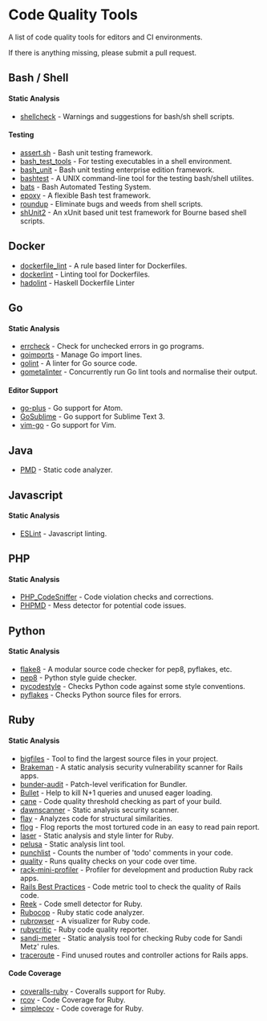 # Code Quality Tools

A list of code quality tools for editors and CI environments.

If there is anything missing, please submit a pull request.

## Bash / Shell

#### Static Analysis

- [shellcheck](https://github.com/koalaman/shellcheck) - Warnings and suggestions for bash/sh shell scripts.

#### Testing

- [assert.sh](https://github.com/lehmannro/assert.sh) - Bash unit testing framework.
- [bash_test_tools](https://thorsteinssonh.github.io/bash_test_tools/) - For testing executables in a shell environment.
- [bash_unit](https://github.com/pgrange/bash_unit) - Bash unit testing enterprise edition framework.
- [bashtest](https://github.com/pahaz/bashtest) - A UNIX command-line tool for the testing bash/shell utilites.
- [bats](https://github.com/sstephenson/bats) - Bash Automated Testing System.
- [epoxy](https://github.com/spbnick/epoxy) - A flexible Bash test framework.
- [roundup](https://github.com/bmizerany/roundup) - Eliminate bugs and weeds from shell scripts.
- [shUnit2](https://github.com/kward/shunit2) - An xUnit based unit test framework for Bourne based shell scripts.

## Docker

- [dockerfile_lint](https://github.com/projectatomic/dockerfile_lint) - A rule based linter for Dockerfiles.
- [dockerlint](https://github.com/RedCoolBeans/dockerlint) - Linting tool for Dockerfiles.
- [hadolint](https://github.com/hadolint/hadolint) - Haskell Dockerfile Linter

## Go

#### Static Analysis

- [errcheck](https://github.com/kisielk/errcheck) - Check for unchecked errors in go programs.
- [goimports](https://godoc.org/golang.org/x/tools/cmd/goimports) - Manage Go import lines.
- [golint](https://github.com/golang/lint) - A linter for Go source code.
- [gometalinter](https://github.com/alecthomas/gometalinter) - Concurrently run Go lint tools and normalise their output.

#### Editor Support

- [go-plus](https://atom.io/packages/go-plus) - Go support for Atom.
- [GoSublime](https://github.com/DisposaBoy/GoSublime) - Go support for Sublime Text 3.
- [vim-go](https://github.com/fatih/vim-go) - Go support for Vim.

## Java

- [PMD](https://pmd.github.io/) - Static code analyzer.

## Javascript

#### Static Analysis

- [ESLint](https://eslint.org/) - Javascript linting.

## PHP

#### Static Analysis

- [PHP_CodeSniffer](https://github.com/squizlabs/PHP_CodeSniffer) - Code violation checks and corrections.
- [PHPMD](https://phpmd.org/) - Mess detector for potential code issues.

## Python

#### Static Analysis

- [flake8](https://pypi.python.org/pypi/flake8) - A modular source code checker for pep8, pyflakes, etc.
- [pep8](https://pypi.python.org/pypi/pep8) - Python style guide checker.
- [pycodestyle](https://pypi.python.org/pypi/pycodestyle) - Checks Python code against some style conventions.
- [pyflakes](https://pypi.python.org/pypi/pyflakes) - Checks Python source files for errors.

## Ruby

#### Static Analysis

- [bigfiles](https://github.com/apiology/bigfiles) - Tool to find the largest source files in your project.
- [Brakeman](https://github.com/presidentbeef/brakeman) - A static analysis security vulnerability scanner for Rails apps.
- [bunder-audit](https://github.com/rubysec/bundler-audit) - Patch-level verification for Bundler.
- [Bullet](https://github.com/flyerhzm/bullet) - Help to kill N+1 queries and unused eager loading.
- [cane](https://github.com/square/cane) - Code quality threshold checking as part of your build.
- [dawnscanner](https://github.com/thesp0nge/dawnscanner) - Static analysis security scanner.
- [flay](https://github.com/seattlerb/flay) - Analyzes code for structural similarities.
- [flog](https://github.com/seattlerb/flog) - Flog reports the most tortured code in an easy to read pain report.
- [laser](https://github.com/michaeledgar/laser) - Static analysis and style linter for Ruby.
- [pelusa](https://github.com/codegram/pelusa) - Static analysis lint tool.
- [punchlist](https://github.com/apiology/punchlist) - Counts the number of 'todo' comments in your code.
- [quality](https://github.com/apiology/quality) - Runs quality checks on your code over time.
- [rack-mini-profiler](https://github.com/MiniProfiler/rack-mini-profiler) - Profiler for development and production Ruby rack apps.
- [Rails Best Practices](https://github.com/flyerhzm/rails_best_practices) - Code metric tool to check the quality of Rails code.
- [Reek](https://github.com/troessner/reek) - Code smell detector for Ruby.
- [Rubocop](https://github.com/bbatsov/rubocop) - Ruby static code analyzer.
- [rubrowser](https://github.com/emad-elsaid/rubrowser) - A visualizer for Ruby code.
- [rubycritic](https://github.com/whitesmith/rubycritic) - Ruby code quality reporter.
- [sandi-meter](https://github.com/makaroni4/sandi_meter) - Static analysis tool for checking Ruby code for Sandi Metz' rules.
- [traceroute](https://github.com/amatsuda/traceroute) - Find unused routes and controller actions for Rails apps.

#### Code Coverage

- [coveralls-ruby](https://github.com/lemurheavy/coveralls-ruby) - Coveralls support for Ruby.
- [rcov](https://github.com/relevance/rcov) - Code Coverage for Ruby.
- [simplecov](https://github.com/colszowka/simplecov) - Code coverage for Ruby.

